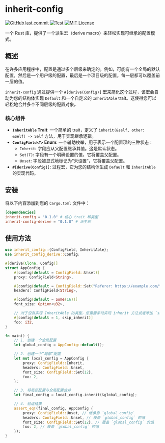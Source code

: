 # inherit-config

[![GitHub last commit](https://img.shields.io/github/last-commit/share121/inherit-config/master)](https://github.com/share121/inherit-config/commits/master)
[![Test](https://github.com/share121/inherit-config/workflows/Test/badge.svg)](https://github.com/share121/inherit-config/actions)
[![MIT License](https://img.shields.io/badge/license-MIT-blue.svg)](https://github.com/share121/inherit-config/blob/master/LICENSE)

一个 Rust 库，提供了一个派生宏（derive macro）来轻松实现可继承的配置模式。

## 概述

在许多应用程序中，配置是通过多个层级来确定的。例如，可能有一个全局的默认配置，然后是一个用户级的配置，最后是一个项目级的配置，每一层都可以覆盖前一层的值。

`inherit-config` 通过提供一个 `#[derive(Config)]` 宏来简化这个过程，该宏会自动为您的结构体实现 `Default` 和一个自定义的 `InheritAble` trait。这使得您可以轻松地合并多个不同层级的配置对象。

### 核心组件

- **`InheritAble` Trait**: 一个简单的 trait，定义了 `inherit(&self, other: &Self) -> Self` 方法，用于实现继承逻辑。
- **`ConfigField<T>` Enum**: 一个辅助枚举，用于表示一个配置项的三种状态：
  - `Inherit`: 字段应从父配置继承其值。这是默认状态。
  - `Set(T)`: 字段有一个明确设置的值，它将覆盖父配置。
  - `Unset`: 字段被显式地标记为“未设置”，它将覆盖父配置。
- **`#[derive(Config)]`**: 过程宏，它为您的结构体生成 `Default` 和 `InheritAble` 的实现代码。

## 安装

将以下内容添加到您的 `Cargo.toml` 文件中：

```toml
[dependencies]
inherit-config = "0.1.0" # 核心 trait 和类型
inherit-config-derive = "0.1.0" # 派生宏
```

## 使用方法

```rust
use inherit_config::{ConfigField, InheritAble};
use inherit_config_derive::Config;

#[derive(Clone, Config)]
struct AppConfig {
    #[config(default = ConfigField::Unset)]
    proxy: ConfigField<String>,

    #[config(default = ConfigField::Set("Referer: https://example.com/"))]
    headers: ConfigField<String>,

    #[config(default = Some(16))]
    font_size: Option<u32>,

    // 对于没有实现 InheritAble 的类型，您需要手动实现 inherit 方法或者添加 `skip_inherit` 属性。
    #[config(default = 1, skip_inherit)]
    foo: i32,
}

fn main() {
    // 1. 创建一个全局配置
    let global_config = AppConfig::default();

    // 2. 创建一个“局部”配置
    let mut local_config = AppConfig {
        proxy: ConfigField::Inherit,
        headers: ConfigField::Unset,
        font_size: ConfigField::Set(12),
        foo: 2,
    };

    // 3. 将局部配置与全局配置合并
    let final_config = local_config.inherit(&global_config);

    // 4. 验证结果
    assert_eq!(final_config, AppConfig {
        proxy: ConfigField::Unset, // 继承自 `global_config`
        headers: ConfigField::Unset, // 覆盖 `global_config` 的值
        font_size: ConfigField::Set(12), // 覆盖 `global_config` 的值
        foo: 2, // 覆盖 `global_config` 的值
    });
}
```
